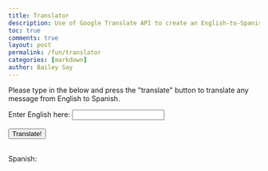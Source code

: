 ```yaml
---
title: Translator
description: Use of Google Translate API to create an English-to-Spanish translator
toc: true
comments: true
layout: post
permalink: /fun/translator
categories: [markdown]
author: Bailey Say
---
```


<title>Translator</title>

<body>
    <div class = "description">
        <p>Please type in the below and press the "translate" button to translate any message from English to Spanish.</p>
    </div>
    <div class = "input">
        <label>Enter English here: </label>
        <input type="text" id="inputField"><br><br>
        <button onclick="translate()">Translate!</button><br><br>
    </div>
    <div>
        <p>Spanish:</p>
        <p id = "output"></p>
    </div>
</body>

<script>

    encodedParams = new URLSearchParams();
    encodedParams.append("target", "es");
    encodedParams.append("source", "en");

    function translate() {
        originalText = document.getElementById("inputField").value;
        encodedParams.append("q", originalText);

        const options = {
            method: 'POST',
            headers: {
                'content-type': 'application/x-www-form-urlencoded',
                'Accept-Encoding': 'application/gzip',
                'X-RapidAPI-Key': '251e7161e9mshbf81a60446c0900p11bbc1jsnb82befaa1258',
                'X-RapidAPI-Host': 'google-translate1.p.rapidapi.com'
            },
            body: encodedParams
        };

        fetch('https://google-translate1.p.rapidapi.com/language/translate/v2', options)
            .then(response => response.json().then(data => {
                console.log(data);

                document.getElementById("output").value = data.translations["translatedText"];
            }))
            .then(response => console.log(response))
            .catch(err => console.error(err));

        }
    
</script>
